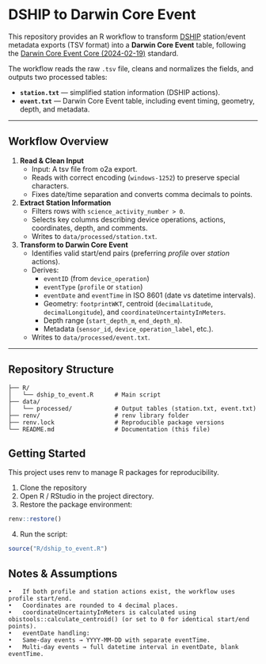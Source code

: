 # DSHIP to Darwin Core Event

This repository provides an R workflow to transform [DSHIP](https://spaces.awi.de/spaces/EFPW/pages/324149323/DSHIP-System) station/event metadata exports (TSV format) into a **Darwin Core Event** table, following the [Darwin Core Event Core (2024-02-19)](https://rs.gbif.org/core/dwc_event_2024-02-19.xml) standard.

The workflow reads the raw `.tsv` file, cleans and normalizes the fields, and outputs two processed tables:

-   **`station.txt`** — simplified station information (DSHIP actions).
-   **`event.txt`** — Darwin Core Event table, including event timing, geometry, depth, and metadata.

------------------------------------------------------------------------

## Workflow Overview

1.  **Read & Clean Input**
    -   Input: A tsv file from o2a export.
    -   Reads with correct encoding (`windows-1252`) to preserve special characters.
    -   Fixes date/time separation and converts comma decimals to points.
2.  **Extract Station Information**
    -   Filters rows with `science_activity_number > 0`.
    -   Selects key columns describing device operations, actions, coordinates, depth, and comments.
    -   Writes to `data/processed/station.txt`.
3.  **Transform to Darwin Core Event**
    -   Identifies valid start/end pairs (preferring *profile* over *station* actions).
    -   Derives:
        -   `eventID` (from `device_operation`)
        -   `eventType` (`profile` or `station`)
        -   `eventDate` and `eventTime` in ISO 8601 (date vs datetime intervals).
        -   Geometry: `footprintWKT`, centroid (`decimalLatitude`, `decimalLongitude`), and `coordinateUncertaintyInMeters`.
        -   Depth range (`start_depth_m`, `end_depth_m`).
        -   Metadata (`sensor_id`, `device_operation_label`, etc.).
    -   Writes to `data/processed/event.txt`.

------------------------------------------------------------------------

## Repository Structure

```         
├── R/
│   └── dship_to_event.R      # Main script
├── data/
│   └── processed/            # Output tables (station.txt, event.txt)
├── renv/                     # renv library folder
├── renv.lock                 # Reproducible package versions
└── README.md                 # Documentation (this file)
```

## Getting Started

This project uses renv to manage R packages for reproducibility.

1.  Clone the repository
2.  Open R / RStudio in the project directory.
3.  Restore the package environment:

``` r
renv::restore()
```

4.  Run the script:

``` r
source("R/dship_to_event.R")
```

## Notes & Assumptions

```         
•   If both profile and station actions exist, the workflow uses profile start/end.
•   Coordinates are rounded to 4 decimal places.
•   coordinateUncertaintyInMeters is calculated using obistools::calculate_centroid() (or set to 0 for identical start/end points).
•   eventDate handling:
•   Same-day events → YYYY-MM-DD with separate eventTime.
•   Multi-day events → full datetime interval in eventDate, blank eventTime.
```
